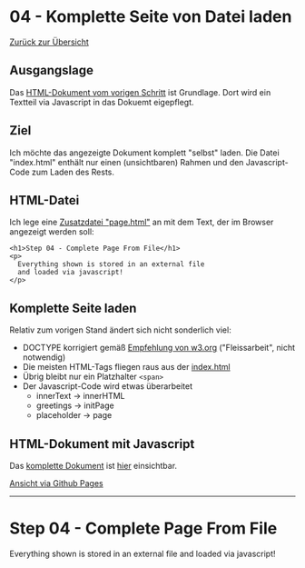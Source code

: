 04 - Komplette Seite von Datei laden
====================================

[Zurück zur Übersicht][MAIN]

Ausgangslage
------------

Das [HTML-Dokument vom vorigen Schritt][BASE] ist Grundlage.
Dort wird ein Textteil via Javascript in das Dokuemt
eigepflegt.

Ziel
----

Ich möchte das angezeigte Dokument komplett "selbst" laden.
Die Datei "index.html" enthält nur einen (unsichtbaren)
Rahmen und den Javascript-Code zum Laden des Rests.

HTML-Datei
----------

Ich lege eine [Zusatzdatei "page.html"][PAGEHTML] an mit dem Text, der
im Browser angezeigt werden soll:

```
<h1>Step 04 - Complete Page From File</h1>
<p>
  Everything shown is stored in an external file
  and loaded via javascript!
</p>
```

Komplette Seite laden
---------------------

Relativ zum vorigen Stand ändert sich nicht sonderlich viel:

- DOCTYPE korrigiert gemäß [Empfehlung von w3.org][DOCTYPE] ("Fleissarbeit", nicht notwendig)
- Die meisten HTML-Tags fliegen raus aus der [index.html][INDEXHTML]
- Übrig bleibt nur ein Platzhalter `<span>`
- Der Javascript-Code wird etwas überarbeitet
    - innerText -> innerHTML
    - greetings -> initPage
    - placeholder -> page

HTML-Dokument mit Javascript
----------------------------

Das [komplette Dokument][INDEXHTML] ist [hier][INDEXHTML] einsichtbar.

[Ansicht via Github Pages][RESULT]

---

# Step 04 - Complete Page From File

Everything shown is stored in an external file
and loaded via javascript!

[MAIN]: ../README.md
[BASE]: ../step-03_external-file/index.html
[INDEXHTML]: index.html
[LOCALHOST]: http://localhost:8000
[RESULT]: https://uli-heller.github.io/static-markdown-publisher/step-04_complete-page/index.html
[PAGEHTML]: page.html
[INDEXHTML]: index.html
[DOCTYPE]: https://www.w3.org/wiki/Choosing_the_right_doctype_for_your_HTML_documents
